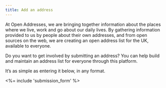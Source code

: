 ```yaml
---
title: Add an address
---
```


At Open Addresses, we are bringing together information about the places where we live, work and go about our daily lives. By gathering information provided to us by people about their own addresses, and from open sources on the web, we are creating an open address list for the UK, available to everyone. 

Do you want to get involved by submitting an address? You can help build and maintain an address list for everyone through this platform.

It’s as simple as entering it below, in any format.

<%= include 'submission_form' %>